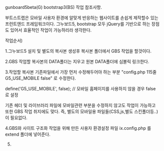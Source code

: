 gunboard5beta(G) bootstrap3(BS) 작업 참조사항. 

부트스트랩은 모바일 사용자 환경에 알맞게 반응하는 웹사이트를 손쉽게 제작할수 있는 프런트앤드 프레임워크이다.
그누보드5, bootstrap 모두 jQuery를 기반으로 하는 장점도 있어서 효율적인 작업이 가능하리라 생각한다.

작업순서)

1.그누보드5 설치 및 별도의 복사본 생성후 복사본 폴더에서 GBS 작업을 할것이다.

2.GBS 작업할 복사본의 DATA폴더는 지우고 원본 DATA폴더에 심볼릭 링크한다.

3.작업할 복사본 기존파일에서 가장 먼저 수정해두어야 하는 부분 "config.php 115줄 G5_USE_MOBILE false" 로 수정한다.

define('G5_USE_MOBILE', false); // 모바일 홈페이지를 사용하지 않을 경우 false 로 설정

기존 헤더 및 라이브러리 파일에 모바일관련 부분을 수정하지 않고도 작업이 가능하고 또한 GBS 작업 취지에도 맞다.
즉, 별도의 모바일용 파일들(CSS,js,별도 스킨폴더등..)이 필요없다.

4.GBS와 사이트 구조화 작업을 위해 만든 사용자 환경설정 파일 ix.config.php 를 extend 폴더에 넣어준다.

5.
